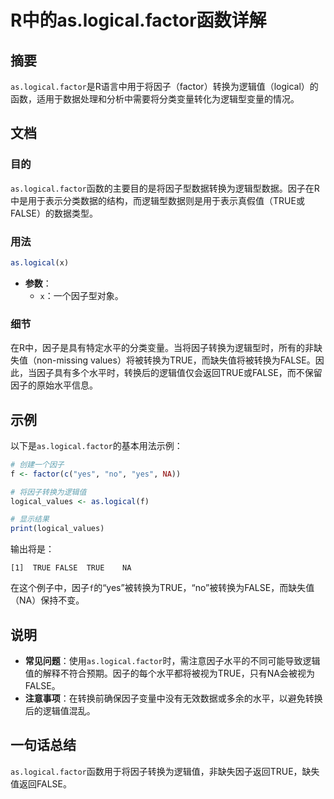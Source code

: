 <!--
Meta Description: # R中的as.logical.factor函数详解 ## 摘要 `as.logical.factor`是R语言中用于将因子（factor）转换为逻辑值（logical）的函数，适用于数据处理和分析中需要将分类变量转化为逻辑型变量的情况。 ## 文档 ### 目的 `as.logical.facto...
Meta Keywords: logical, factor, yes, logical_values, true
-->

# R中的as.logical.factor函数详解

## 摘要
`as.logical.factor`是R语言中用于将因子（factor）转换为逻辑值（logical）的函数，适用于数据处理和分析中需要将分类变量转化为逻辑型变量的情况。

## 文档
### 目的
`as.logical.factor`函数的主要目的是将因子型数据转换为逻辑型数据。因子在R中是用于表示分类数据的结构，而逻辑型数据则是用于表示真假值（TRUE或FALSE）的数据类型。

### 用法
```R
as.logical(x)
```
- **参数**：
  - `x`：一个因子型对象。

### 细节
在R中，因子是具有特定水平的分类变量。当将因子转换为逻辑型时，所有的非缺失值（non-missing values）将被转换为TRUE，而缺失值将被转换为FALSE。因此，当因子具有多个水平时，转换后的逻辑值仅会返回TRUE或FALSE，而不保留因子的原始水平信息。

## 示例
以下是`as.logical.factor`的基本用法示例：

```R
# 创建一个因子
f <- factor(c("yes", "no", "yes", NA))

# 将因子转换为逻辑值
logical_values <- as.logical(f)

# 显示结果
print(logical_values)
```
输出将是：
```
[1]  TRUE FALSE  TRUE    NA
```
在这个例子中，因子`f`的“yes”被转换为TRUE，“no”被转换为FALSE，而缺失值（NA）保持不变。

## 说明
- **常见问题**：使用`as.logical.factor`时，需注意因子水平的不同可能导致逻辑值的解释不符合预期。因子的每个水平都将被视为TRUE，只有NA会被视为FALSE。
- **注意事项**：在转换前确保因子变量中没有无效数据或多余的水平，以避免转换后的逻辑值混乱。

## 一句话总结
`as.logical.factor`函数用于将因子转换为逻辑值，非缺失因子返回TRUE，缺失值返回FALSE。